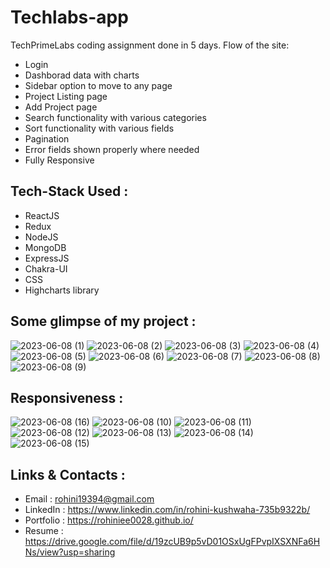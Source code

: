 # Techlabs-app
TechPrimeLabs coding assignment done in 5 days. Flow of the site:
- Login
- Dashborad data with charts
- Sidebar option to move to any page
- Project Listing page
- Add Project page
- Search functionality with various categories
- Sort functionality with various fields
- Pagination
- Error fields shown properly where needed
- Fully Responsive

## Tech-Stack Used : 
- ReactJS
- Redux
- NodeJS
- MongoDB
- ExpressJS
- Chakra-UI
- CSS
- Highcharts library

## Some glimpse of my project : 
![2023-06-08 (1)](https://github.com/rohiniee0028/techlabs-app/assets/101567508/ec279e03-c08d-4bf9-b5ab-694dc9ca5615)
![2023-06-08 (2)](https://github.com/rohiniee0028/techlabs-app/assets/101567508/d257d7cd-eb9d-42aa-9326-215c3fbe4fcf)
![2023-06-08 (3)](https://github.com/rohiniee0028/techlabs-app/assets/101567508/c6631ac2-6622-4ee0-aeef-20ad8752cb2c)
![2023-06-08 (4)](https://github.com/rohiniee0028/techlabs-app/assets/101567508/36fae99f-cfd6-4eef-85e0-98e519c44eaa)
![2023-06-08 (5)](https://github.com/rohiniee0028/techlabs-app/assets/101567508/3b1f092f-9802-4700-84e7-ec4a356790c3)
![2023-06-08 (6)](https://github.com/rohiniee0028/techlabs-app/assets/101567508/1a85606d-a972-4500-9ccb-5d0d0aa8dad7)
![2023-06-08 (7)](https://github.com/rohiniee0028/techlabs-app/assets/101567508/790a88a3-355a-4f61-bfee-c9d65f7a9470)
![2023-06-08 (8)](https://github.com/rohiniee0028/techlabs-app/assets/101567508/cbf9373c-50d2-4684-8667-ba96d1f97b1a)
![2023-06-08 (9)](https://github.com/rohiniee0028/techlabs-app/assets/101567508/df4d16b1-e1a1-4fea-be07-79bb14cc5b07)

## Responsiveness : 

![2023-06-08 (16)](https://github.com/rohiniee0028/techlabs-app/assets/101567508/3d0dc07f-0428-4174-95f0-1536606ed9a2)
![2023-06-08 (10)](https://github.com/rohiniee0028/techlabs-app/assets/101567508/740988a7-6820-486c-b32c-7e1a5dbce740)
![2023-06-08 (11)](https://github.com/rohiniee0028/techlabs-app/assets/101567508/d28a66de-0b41-4797-b836-04867f22f97e)
![2023-06-08 (12)](https://github.com/rohiniee0028/techlabs-app/assets/101567508/26018325-1815-4459-9004-e25b6fb6bd6d)
![2023-06-08 (13)](https://github.com/rohiniee0028/techlabs-app/assets/101567508/a962eb4e-9ae4-4a9b-8890-722b8b74e3ce)
![2023-06-08 (14)](https://github.com/rohiniee0028/techlabs-app/assets/101567508/7cf5b3e6-b7a6-44ba-8059-952cf4d19065)
![2023-06-08 (15)](https://github.com/rohiniee0028/techlabs-app/assets/101567508/c7f6d1af-17f0-4ff1-bc9e-7c740050d09e)


## Links & Contacts : 
- Email : rohini19394@gmail.com
- LinkedIn : https://www.linkedin.com/in/rohini-kushwaha-735b9322b/
- Portfolio : https://rohiniee0028.github.io/
- Resume : https://drive.google.com/file/d/19zcUB9p5vD01OSxUgFPvpIXSXNFa6HNs/view?usp=sharing
